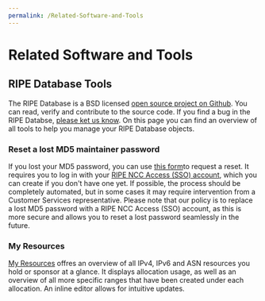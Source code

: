 ```yaml
---
permalink: /Related-Software-and-Tools
---
```


# Related Software and Tools

## RIPE Database Tools

The RIPE Database is a BSD licensed [open source project on Github](https://github.com/RIPE-NCC/whois). You can read, verify and contribute to the source code. If you find a bug in the RIPE Databse, [please ket us know](https://www.ripe.net/support/contact). On this page you can find an overview of all tools to help you manage your RIPE Database objects.


### Reset a lost MD5 maintainer password

If you lost your MD5 password, you can use [this form](../How-to-Recover-Access-to-a-Maintainer-Object.md#how-to-recover-access-to-a-maintainer-mntner-object)to request a reset. It requires you to log in with your [RIPE NCC Access (SSO) account](https://www.ripe.net/participate/member-support/ripe-ncc-access/ripe-ncc-access), which you can create if you don't have one yet. If possible, the process should be completely automated, but in some cases it may require intervention from a Customer Services representative. Please note that our policy is to replace a lost MD5 password with a RIPE NCC Access (SSO) account, as this is more secure and allows you to reset a lost password seamlessly in the future.


### My Resources

[My Resources](https://apps.db.ripe.net/db-web-ui/myresources/overview) offres an overview of all IPv4, IPv6 and ASN resources you hold or sponsor at a glance. It displays allocation usage, as well as an overview of all more specific ranges that have been created under each allocation. An inline editor allows for intuitive updates.